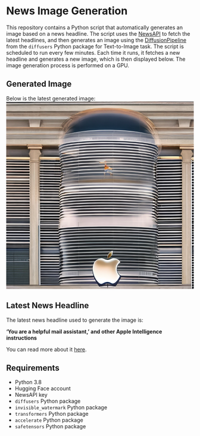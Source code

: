 # News Image Generation
This repository contains a Python script that automatically generates an image based on a news headline. The script uses the [NewsAPI](https://newsapi.org/) to fetch the latest headlines, and then generates an image using the [DiffusionPipeline](https://github.com/huggingface/diffusers) from the `diffusers` Python package for Text-to-Image task.
The script is scheduled to run every few minutes. Each time it runs, it fetches a new headline and generates a new image, which is then displayed below. The image generation process is performed on a GPU.

## Generated Image
Below is the latest generated image:
![Generated Image](image.png)

## Latest News Headline
The latest news headline used to generate the image is:

**‘You are a helpful mail assistant,’ and other Apple Intelligence instructions**

You can read more about it [here](https://news.google.com/rss/articles/CBMinwFBVV95cUxNWEMweXNBRWt0WHJrVXV0SXR0REc0UWdLOF9sSFhzcks0U29uU1ZsTWZMUlpWTTBlMVc5c0w3b21tdURvMmFmRTFUaXE4YWRVaGdSLURGM1FHT1VKeXhIWjRpUVVGWDc1MnR0d0NfWFlVdlFzbXVlSmxIcG5tRDZmN0RMN3ZpaUZ5blJ5bFNGR2RMMlJrQ2lNdGdzQ01kUnc?oc=5).

## Requirements
- Python 3.8
- Hugging Face account
- NewsAPI key
- `diffusers` Python package
- `invisible_watermark` Python package
- `transformers` Python package
- `accelerate` Python package
- `safetensors` Python package
